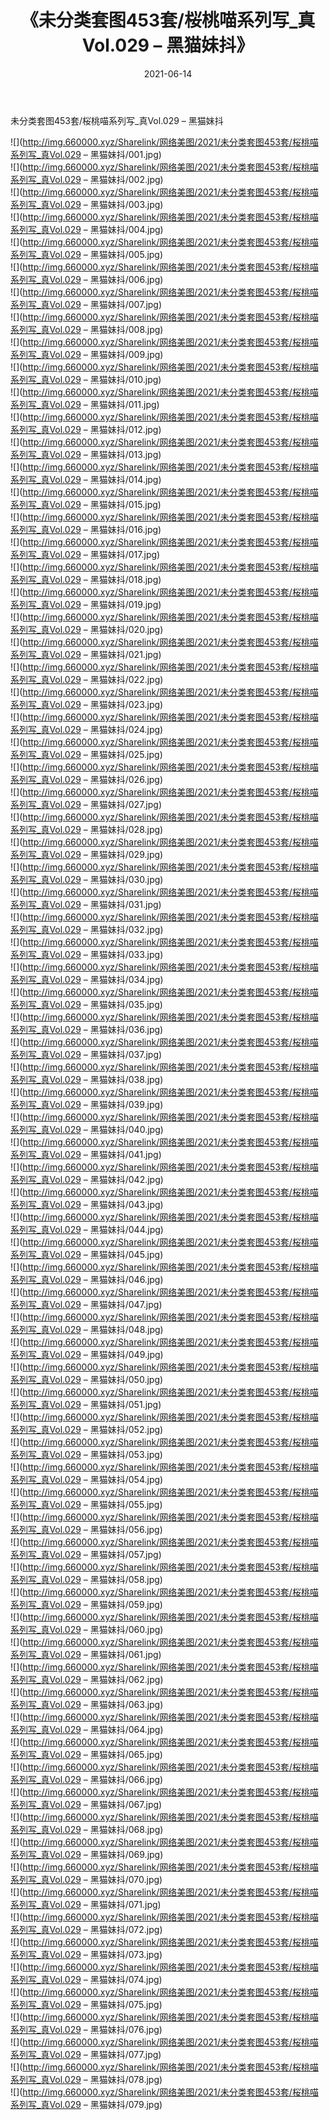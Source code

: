 ﻿---
layout: post
title:  《未分类套图453套/桜桃喵系列写_真Vol.029 – 黑猫妹抖》
date:   2021-06-14
img: http://img.660000.xyz/Sharelink/网络美图/2021/未分类套图453套/桜桃喵系列写_真Vol.029 – 黑猫妹抖/000.jpg
categories: [美女, 清纯, 唯美]
---

未分类套图453套/桜桃喵系列写_真Vol.029 – 黑猫妹抖

 ![](http://img.660000.xyz/Sharelink/网络美图/2021/未分类套图453套/桜桃喵系列写_真Vol.029 – 黑猫妹抖/001.jpg) <br>![](http://img.660000.xyz/Sharelink/网络美图/2021/未分类套图453套/桜桃喵系列写_真Vol.029 – 黑猫妹抖/002.jpg) <br>![](http://img.660000.xyz/Sharelink/网络美图/2021/未分类套图453套/桜桃喵系列写_真Vol.029 – 黑猫妹抖/003.jpg) <br>![](http://img.660000.xyz/Sharelink/网络美图/2021/未分类套图453套/桜桃喵系列写_真Vol.029 – 黑猫妹抖/004.jpg) <br>![](http://img.660000.xyz/Sharelink/网络美图/2021/未分类套图453套/桜桃喵系列写_真Vol.029 – 黑猫妹抖/005.jpg) <br>![](http://img.660000.xyz/Sharelink/网络美图/2021/未分类套图453套/桜桃喵系列写_真Vol.029 – 黑猫妹抖/006.jpg) <br>![](http://img.660000.xyz/Sharelink/网络美图/2021/未分类套图453套/桜桃喵系列写_真Vol.029 – 黑猫妹抖/007.jpg) <br>![](http://img.660000.xyz/Sharelink/网络美图/2021/未分类套图453套/桜桃喵系列写_真Vol.029 – 黑猫妹抖/008.jpg) <br>![](http://img.660000.xyz/Sharelink/网络美图/2021/未分类套图453套/桜桃喵系列写_真Vol.029 – 黑猫妹抖/009.jpg) <br>![](http://img.660000.xyz/Sharelink/网络美图/2021/未分类套图453套/桜桃喵系列写_真Vol.029 – 黑猫妹抖/010.jpg) <br>![](http://img.660000.xyz/Sharelink/网络美图/2021/未分类套图453套/桜桃喵系列写_真Vol.029 – 黑猫妹抖/011.jpg) <br>![](http://img.660000.xyz/Sharelink/网络美图/2021/未分类套图453套/桜桃喵系列写_真Vol.029 – 黑猫妹抖/012.jpg) <br>![](http://img.660000.xyz/Sharelink/网络美图/2021/未分类套图453套/桜桃喵系列写_真Vol.029 – 黑猫妹抖/013.jpg) <br>![](http://img.660000.xyz/Sharelink/网络美图/2021/未分类套图453套/桜桃喵系列写_真Vol.029 – 黑猫妹抖/014.jpg) <br>![](http://img.660000.xyz/Sharelink/网络美图/2021/未分类套图453套/桜桃喵系列写_真Vol.029 – 黑猫妹抖/015.jpg) <br>![](http://img.660000.xyz/Sharelink/网络美图/2021/未分类套图453套/桜桃喵系列写_真Vol.029 – 黑猫妹抖/016.jpg) <br>![](http://img.660000.xyz/Sharelink/网络美图/2021/未分类套图453套/桜桃喵系列写_真Vol.029 – 黑猫妹抖/017.jpg) <br>![](http://img.660000.xyz/Sharelink/网络美图/2021/未分类套图453套/桜桃喵系列写_真Vol.029 – 黑猫妹抖/018.jpg) <br>![](http://img.660000.xyz/Sharelink/网络美图/2021/未分类套图453套/桜桃喵系列写_真Vol.029 – 黑猫妹抖/019.jpg) <br>![](http://img.660000.xyz/Sharelink/网络美图/2021/未分类套图453套/桜桃喵系列写_真Vol.029 – 黑猫妹抖/020.jpg) <br>![](http://img.660000.xyz/Sharelink/网络美图/2021/未分类套图453套/桜桃喵系列写_真Vol.029 – 黑猫妹抖/021.jpg) <br>![](http://img.660000.xyz/Sharelink/网络美图/2021/未分类套图453套/桜桃喵系列写_真Vol.029 – 黑猫妹抖/022.jpg) <br>![](http://img.660000.xyz/Sharelink/网络美图/2021/未分类套图453套/桜桃喵系列写_真Vol.029 – 黑猫妹抖/023.jpg) <br>![](http://img.660000.xyz/Sharelink/网络美图/2021/未分类套图453套/桜桃喵系列写_真Vol.029 – 黑猫妹抖/024.jpg) <br>![](http://img.660000.xyz/Sharelink/网络美图/2021/未分类套图453套/桜桃喵系列写_真Vol.029 – 黑猫妹抖/025.jpg) <br>![](http://img.660000.xyz/Sharelink/网络美图/2021/未分类套图453套/桜桃喵系列写_真Vol.029 – 黑猫妹抖/026.jpg) <br>![](http://img.660000.xyz/Sharelink/网络美图/2021/未分类套图453套/桜桃喵系列写_真Vol.029 – 黑猫妹抖/027.jpg) <br>![](http://img.660000.xyz/Sharelink/网络美图/2021/未分类套图453套/桜桃喵系列写_真Vol.029 – 黑猫妹抖/028.jpg) <br>![](http://img.660000.xyz/Sharelink/网络美图/2021/未分类套图453套/桜桃喵系列写_真Vol.029 – 黑猫妹抖/029.jpg) <br>![](http://img.660000.xyz/Sharelink/网络美图/2021/未分类套图453套/桜桃喵系列写_真Vol.029 – 黑猫妹抖/030.jpg) <br>![](http://img.660000.xyz/Sharelink/网络美图/2021/未分类套图453套/桜桃喵系列写_真Vol.029 – 黑猫妹抖/031.jpg) <br>![](http://img.660000.xyz/Sharelink/网络美图/2021/未分类套图453套/桜桃喵系列写_真Vol.029 – 黑猫妹抖/032.jpg) <br>![](http://img.660000.xyz/Sharelink/网络美图/2021/未分类套图453套/桜桃喵系列写_真Vol.029 – 黑猫妹抖/033.jpg) <br>![](http://img.660000.xyz/Sharelink/网络美图/2021/未分类套图453套/桜桃喵系列写_真Vol.029 – 黑猫妹抖/034.jpg) <br>![](http://img.660000.xyz/Sharelink/网络美图/2021/未分类套图453套/桜桃喵系列写_真Vol.029 – 黑猫妹抖/035.jpg) <br>![](http://img.660000.xyz/Sharelink/网络美图/2021/未分类套图453套/桜桃喵系列写_真Vol.029 – 黑猫妹抖/036.jpg) <br>![](http://img.660000.xyz/Sharelink/网络美图/2021/未分类套图453套/桜桃喵系列写_真Vol.029 – 黑猫妹抖/037.jpg) <br>![](http://img.660000.xyz/Sharelink/网络美图/2021/未分类套图453套/桜桃喵系列写_真Vol.029 – 黑猫妹抖/038.jpg) <br>![](http://img.660000.xyz/Sharelink/网络美图/2021/未分类套图453套/桜桃喵系列写_真Vol.029 – 黑猫妹抖/039.jpg) <br>![](http://img.660000.xyz/Sharelink/网络美图/2021/未分类套图453套/桜桃喵系列写_真Vol.029 – 黑猫妹抖/040.jpg) <br>![](http://img.660000.xyz/Sharelink/网络美图/2021/未分类套图453套/桜桃喵系列写_真Vol.029 – 黑猫妹抖/041.jpg) <br>![](http://img.660000.xyz/Sharelink/网络美图/2021/未分类套图453套/桜桃喵系列写_真Vol.029 – 黑猫妹抖/042.jpg) <br>![](http://img.660000.xyz/Sharelink/网络美图/2021/未分类套图453套/桜桃喵系列写_真Vol.029 – 黑猫妹抖/043.jpg) <br>![](http://img.660000.xyz/Sharelink/网络美图/2021/未分类套图453套/桜桃喵系列写_真Vol.029 – 黑猫妹抖/044.jpg) <br>![](http://img.660000.xyz/Sharelink/网络美图/2021/未分类套图453套/桜桃喵系列写_真Vol.029 – 黑猫妹抖/045.jpg) <br>![](http://img.660000.xyz/Sharelink/网络美图/2021/未分类套图453套/桜桃喵系列写_真Vol.029 – 黑猫妹抖/046.jpg) <br>![](http://img.660000.xyz/Sharelink/网络美图/2021/未分类套图453套/桜桃喵系列写_真Vol.029 – 黑猫妹抖/047.jpg) <br>![](http://img.660000.xyz/Sharelink/网络美图/2021/未分类套图453套/桜桃喵系列写_真Vol.029 – 黑猫妹抖/048.jpg) <br>![](http://img.660000.xyz/Sharelink/网络美图/2021/未分类套图453套/桜桃喵系列写_真Vol.029 – 黑猫妹抖/049.jpg) <br>![](http://img.660000.xyz/Sharelink/网络美图/2021/未分类套图453套/桜桃喵系列写_真Vol.029 – 黑猫妹抖/050.jpg) <br>![](http://img.660000.xyz/Sharelink/网络美图/2021/未分类套图453套/桜桃喵系列写_真Vol.029 – 黑猫妹抖/051.jpg) <br>![](http://img.660000.xyz/Sharelink/网络美图/2021/未分类套图453套/桜桃喵系列写_真Vol.029 – 黑猫妹抖/052.jpg) <br>![](http://img.660000.xyz/Sharelink/网络美图/2021/未分类套图453套/桜桃喵系列写_真Vol.029 – 黑猫妹抖/053.jpg) <br>![](http://img.660000.xyz/Sharelink/网络美图/2021/未分类套图453套/桜桃喵系列写_真Vol.029 – 黑猫妹抖/054.jpg) <br>![](http://img.660000.xyz/Sharelink/网络美图/2021/未分类套图453套/桜桃喵系列写_真Vol.029 – 黑猫妹抖/055.jpg) <br>![](http://img.660000.xyz/Sharelink/网络美图/2021/未分类套图453套/桜桃喵系列写_真Vol.029 – 黑猫妹抖/056.jpg) <br>![](http://img.660000.xyz/Sharelink/网络美图/2021/未分类套图453套/桜桃喵系列写_真Vol.029 – 黑猫妹抖/057.jpg) <br>![](http://img.660000.xyz/Sharelink/网络美图/2021/未分类套图453套/桜桃喵系列写_真Vol.029 – 黑猫妹抖/058.jpg) <br>![](http://img.660000.xyz/Sharelink/网络美图/2021/未分类套图453套/桜桃喵系列写_真Vol.029 – 黑猫妹抖/059.jpg) <br>![](http://img.660000.xyz/Sharelink/网络美图/2021/未分类套图453套/桜桃喵系列写_真Vol.029 – 黑猫妹抖/060.jpg) <br>![](http://img.660000.xyz/Sharelink/网络美图/2021/未分类套图453套/桜桃喵系列写_真Vol.029 – 黑猫妹抖/061.jpg) <br>![](http://img.660000.xyz/Sharelink/网络美图/2021/未分类套图453套/桜桃喵系列写_真Vol.029 – 黑猫妹抖/062.jpg) <br>![](http://img.660000.xyz/Sharelink/网络美图/2021/未分类套图453套/桜桃喵系列写_真Vol.029 – 黑猫妹抖/063.jpg) <br>![](http://img.660000.xyz/Sharelink/网络美图/2021/未分类套图453套/桜桃喵系列写_真Vol.029 – 黑猫妹抖/064.jpg) <br>![](http://img.660000.xyz/Sharelink/网络美图/2021/未分类套图453套/桜桃喵系列写_真Vol.029 – 黑猫妹抖/065.jpg) <br>![](http://img.660000.xyz/Sharelink/网络美图/2021/未分类套图453套/桜桃喵系列写_真Vol.029 – 黑猫妹抖/066.jpg) <br>![](http://img.660000.xyz/Sharelink/网络美图/2021/未分类套图453套/桜桃喵系列写_真Vol.029 – 黑猫妹抖/067.jpg) <br>![](http://img.660000.xyz/Sharelink/网络美图/2021/未分类套图453套/桜桃喵系列写_真Vol.029 – 黑猫妹抖/068.jpg) <br>![](http://img.660000.xyz/Sharelink/网络美图/2021/未分类套图453套/桜桃喵系列写_真Vol.029 – 黑猫妹抖/069.jpg) <br>![](http://img.660000.xyz/Sharelink/网络美图/2021/未分类套图453套/桜桃喵系列写_真Vol.029 – 黑猫妹抖/070.jpg) <br>![](http://img.660000.xyz/Sharelink/网络美图/2021/未分类套图453套/桜桃喵系列写_真Vol.029 – 黑猫妹抖/071.jpg) <br>![](http://img.660000.xyz/Sharelink/网络美图/2021/未分类套图453套/桜桃喵系列写_真Vol.029 – 黑猫妹抖/072.jpg) <br>![](http://img.660000.xyz/Sharelink/网络美图/2021/未分类套图453套/桜桃喵系列写_真Vol.029 – 黑猫妹抖/073.jpg) <br>![](http://img.660000.xyz/Sharelink/网络美图/2021/未分类套图453套/桜桃喵系列写_真Vol.029 – 黑猫妹抖/074.jpg) <br>![](http://img.660000.xyz/Sharelink/网络美图/2021/未分类套图453套/桜桃喵系列写_真Vol.029 – 黑猫妹抖/075.jpg) <br>![](http://img.660000.xyz/Sharelink/网络美图/2021/未分类套图453套/桜桃喵系列写_真Vol.029 – 黑猫妹抖/076.jpg) <br>![](http://img.660000.xyz/Sharelink/网络美图/2021/未分类套图453套/桜桃喵系列写_真Vol.029 – 黑猫妹抖/077.jpg) <br>![](http://img.660000.xyz/Sharelink/网络美图/2021/未分类套图453套/桜桃喵系列写_真Vol.029 – 黑猫妹抖/078.jpg) <br>![](http://img.660000.xyz/Sharelink/网络美图/2021/未分类套图453套/桜桃喵系列写_真Vol.029 – 黑猫妹抖/079.jpg) <br>